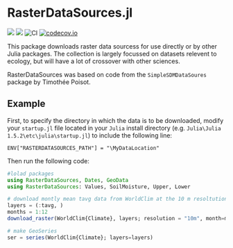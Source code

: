 # RasterDataSources.jl

[![](https://img.shields.io/badge/docs-stable-blue.svg)](https://cesaraustralia.github.io/RasterDataSources.jl/stable)
[![](https://img.shields.io/badge/docs-dev-blue.svg)](https://cesaraustralia.github.io/RasterDataSources.jl/dev)
![CI](https://github.com/cesaraustralia/RasterDataSources.jl/workflows/CI/badge.svg)
[![codecov.io](http://codecov.io/github/cesaraustralia/RasterDataSources.jl/coverage.svg?branch=master)](http://codecov.io/github/cesaraustralia/RasterDataSources.jl?branch=master)

This package downloads raster data sourcess for use directly or by other Julia
packages. The collection is largely focussed on datasets relevent
to ecology, but will have a lot of crossover with other sciences.

RasterDataSources was based on code from the `SimpleSDMDataSoures` 
package by Timothée Poisot.

## Example

First, to specify the directory in which the data is to be downloaded, modify your `startup.jl` file located in your `Julia` install directory (e.g. `Julia\Julia 1.5.2\etc\julia\startup.jl`) to include the following line:

`ENV["RASTERDATASOURCES_PATH"] = "\MyDataLocation"`

Then run the following code:

```julia
#lolad packages
using RasterDataSources, Dates, GeoData
using RasterDataSources: Values, SoilMoisture, Upper, Lower

# download montly mean tavg data from WorldClim at the 10 m resoltution
layers = (:tavg, )
months = 1:12
download_raster(WorldClim{Climate}, layers; resolution = "10m", month=months)

# make GeoSeries
ser = series(WorldClim{Climate}; layers=layers)

```
